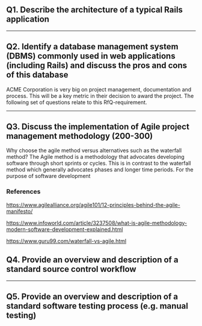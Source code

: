 ## Q1.	Describe the architecture of a typical Rails application







---
## Q2.	Identify a database management system (DBMS) commonly used in web applications (including Rails) and discuss the pros and cons of this database

ACME Corporation is very big on project management, documentation and process. This will be a key metric in their decision to award the project. The following set of questions relate to this RfQ-requirement.





---
## Q3. Discuss the implementation of Agile project management methodology (200-300) 

Why choose the agile method versus alternatives such as the waterfall method?
The Agile method is a methodology that advocates developing software through short sprints or cycles. This is in contrast to the waterfall method which generally advocates phases and longer time periods. For the purpose of software development 

    

### References     
https://www.agilealliance.org/agile101/12-principles-behind-the-agile-manifesto/
    
https://www.infoworld.com/article/3237508/what-is-agile-methodology-modern-software-development-explained.html

https://www.guru99.com/waterfall-vs-agile.html


## Q4.	Provide an overview and description of a standard source control workflow





---
## Q5.	Provide an overview and description of a standard software testing process (e.g. manual testing)
